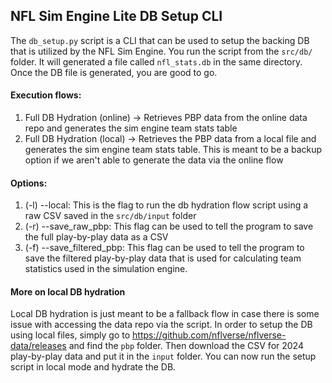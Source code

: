 ## NFL Sim Engine Lite DB Setup CLI

The `db_setup.py` script is a CLI that can be used to setup the backing DB that is utilized by the NFL Sim Engine. You run the script from the `src/db/` folder. It will generated a file called `nfl_stats.db` in the same directory. Once the DB file is generated, you are good to go.

#### Execution flows:
1. Full DB Hydration (online) -> Retrieves PBP data from the online data repo and generates the sim engine team stats table
2. Full DB Hydration (local) -> Retrieves the PBP data from a local file and generates the sim engine team stats table. This is meant to be a backup option if we aren't able to generate the data via the online flow

#### Options:
1. (-l) --local: This is the flag to run the db hydration flow script using a raw CSV saved in the `src/db/input` folder
2. (-r) --save_raw_pbp: This flag can be used to tell the program to save the full play-by-play data as a CSV
3. (-f) --save_filtered_pbp: This flag can be used to tell the program to save the filtered play-by-play data that is used for calculating team statistics used in the simulation engine.

#### More on local DB hydration
Local DB hydration is just meant to be a fallback flow in case there is some issue with accessing the data repo via the script. In order to setup the DB using local files, simply go to https://github.com/nflverse/nflverse-data/releases and find the `pbp` folder. Then download the CSV for 2024 play-by-play data and put it in the `input` folder. You can now run the setup script in local mode and hydrate the DB.
